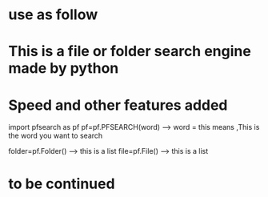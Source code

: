 # use as follow

# This is a file or folder search engine made by python

# Speed ​​and other features added



import pfsearch as pf
pf=pf.PFSEARCH(word)  --> word = this means ,This is the word you want to search

folder=pf.Folder() -->  this is a list
file=pf.File()   -->   this is a list



# to be continued
